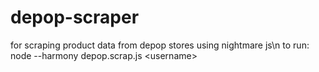 # depop-scraper
for scraping product data from depop stores using nightmare js\n
to run: node --harmony depop.scrap.js \<username\>
